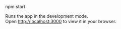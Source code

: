 


npm start

Runs the app in the development mode.\
Open [http://localhost:3000](http://localhost:3000) to view it in your browser.



